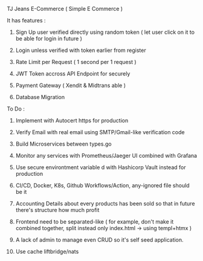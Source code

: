TJ Jeans E-Commerce ( Simple E Commerce )

It has features :

1. Sign Up user verified directly using random token ( let user click on it to be able for login in future )

2. Login unless verified with token earlier from register

3. Rate Limit per Request ( 1 second per 1 request )

4. JWT Token accross API Endpoint for securely

5. Payment Gateway ( Xendit & Midtrans able )

6. Database Migration


To Do :

1. Implement with Autocert https for production

2. Verify Email with real email using SMTP/Gmail-like verification code

3. Build Microservices between types.go

4. Monitor any services with Prometheus/Jaeger UI combined with Grafana

5. Use secure environtment variable d with Hashicorp Vault instead for production 

6. CI/CD, Docker, K8s, Github Workflows/Action, any-ignored file should be it

7. Accounting Details about every products has been sold so that in future there's structure how much profit

8. Frontend need to be separated-like ( for example, don't make it combined together, split instead only index.html -> using templ+htmx )

9. A lack of admin to manage even CRUD so it's self seed application.

10. Use cache liftbridge/nats




